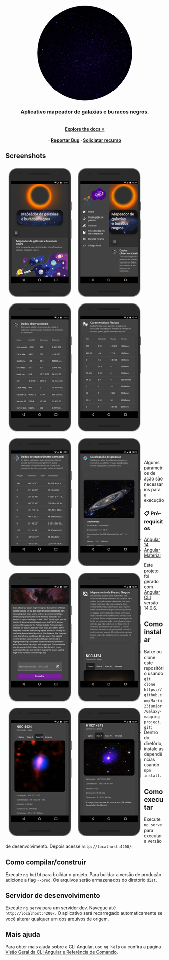  <div id="top"></div> 
<br/>
<div align="center">
  <a href="logo.gif">
    <img src="img-document/Astronomy-day.gif" alt="Logo" width="300" height="300" style="border-radius: 50%"/>
  </a>
  
  <h3 align="center">Aplicativo mapeador de galaxias e buracos negros.</h3>

  <h4 align="center">
     <br />
    <a href="https://github.com/othneildrew/Best-README-Template"><strong>Explore the docs »</strong></a>
    <br />
    <br />
     ·
    <a href="">Reportar Bug</a>
    ·
    <a href="">Soliciatar recurso</a>
  </p>
</div>

## Screenshots

<img src="img-document/img2.png" align="left" width="200" hspace="10" vspace="10">
<img src="img-document/img3.png" align="left" width="200" hspace="10" vspace="10">
<img src="img-document/img4.png" align="left" width="200" hspace="10" vspace="10">
<img src="img-document/img5.png" align="left" width="200" hspace="10" vspace="10">
<img src="img-document/img6.png" align="left" width="200" hspace="10" vspace="10"> 
<img src="img-document/img7.png" align="left" width="200" hspace="10" vspace="10">
<img src="img-document/img8.png" align="left" width="200" hspace="10" vspace="10">
<img src="img-document/img9.png" align="left" width="200" hspace="10" vspace="10">
<img src="img-document/img10.png" align="left" width="200" hspace="10" vspace="10">
<img src="img-document/img11.png" align="left" width="200" hspace="10" vspace="10">

<br><br><br><br><br><br><br><br><br><br><br><br><br><br><br><br><br><br><br><br><br>
<br><br><br><br><br><br><br><br><br><br><br><br><br><br><br><br><br><br><br><br>
<br><br><br><br><br><br><br><br><br><br><br><br><br>

Algums parametros de ação são necessarios para a execução
### 📋 Pré-requisitos
 
* [Angular 14](https://angular.io/)
* [Angular Material](https://material.angular.io/)

Este projeto foi gerado com [Angular CLI](https://github.com/angular/angular-cli) versão 14.0.6.

## Como instalar

- Baixe ou clone este repositório usando `git clone https://github.com/Mario23junior/Galaxy-mapping-project.git`;
- Dentro do diretório, instale as dependências usando `npm install`.

## Como executar

Execute `ng serve` para executar a versão de desenvolvimento. Depois acesse `http://localhost:4200/`.

## Como compilar/construir

Execute `ng build` para buildar o projeto. Para buildar a versão de produção adicione a flag `--prod`. Os arquivos serão armazenados do diretório `dist`.
 

## Servidor de desenvolvimento

Execute `ng serve` para um servidor dev. Navegue até `http://localhost:4200/`. O aplicativo será recarregado automaticamente se você alterar qualquer um dos arquivos de origem.
 

## Mais ajuda

Para obter mais ajuda sobre a CLI Angular, use `ng help` ou confira a página [Visão Geral da CLI Angular e Referência de Comando](https://angular.io/cli).
